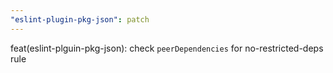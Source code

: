 ```yaml
---
"eslint-plugin-pkg-json": patch
---
```


feat(eslint-plguin-pkg-json): check `peerDependencies` for no-restricted-deps rule
